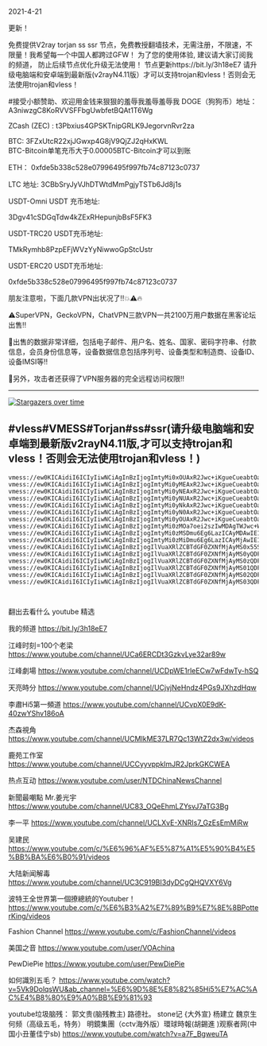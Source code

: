 2021-4-21

更新！

免费提供V2ray torjan ss ssr 节点，免费教授翻墙技术，无需注册，不限速，不限量！我希望每一个中国人都跨过GFW！
为了您的使用体验, 建议请大家订阅我的频道， 防止后续节点优化升级无法使用！   节点更新https://bit.ly/3h18eE7
请升级电脑端和安卓端到最新版(v2rayN4.11版）才可以支持trojan和vless！否则会无法使用trojan和vless！


#接受小额赞助、欢迎用金钱来狠狠的羞辱我羞辱羞辱我
DOGE（狗狗币）地址： A3niwzgC8KoRVVSFFbgUwbfetBQAt1T6Wg

ZCash (ZEC) : t3Pbxius4GPSKTnipGRLK9JegorvnRvr2za

BTC:   3FZxUtcR22xjJGwxp4G8jV9QjZJ2qHxKWL                               
BTC-Bitcoin单笔充币大于0.00005BTC-Bitcoin才可以到账

ETH： 0xfde5b338c528e07996495f997fb74c87123c0737
  
LTC 地址:   3CBbSryJyVJhDTWtdMmPgjyTSTb6Jd8j1s



USDT-Omni USDT 充币地址:  

3Dgv41cSDGqTdw4kZExRHepunjbBsF5FK3

USDT-TRC20  USDT充币地址:

TMkRymhb8PzpEFjWVzYyNiwwoGpStcUstr

USDT-ERC20 USDT充币地址:
 
0xfde5b338c528e07996495f997fb74c87123c0737
 
 
朋友注意啦，下面几款VPN出状况了‼️💥⚠️🔥

⚠️SuperVPN，GeckoVPN，ChatVPN三款VPN一共2100万用户数据在黑客论坛出售‼️

💢出售的数据非常详细，包括电子邮件、用户名、姓名、国家、密码字符串、付款信息，会员身份信息等，设备数据信息包括序列号、设备类型和制造商、设备ID、设备IMSI等‼️

💢另外，攻击者还获得了VPN服务器的完全远程访问权限‼️

--------------------------------
[![Stargazers over time](
https://github.com/JACKUSR2089/v2ray-subscribed/blob/master/3-28.PNG)](https://starchart.cc/phlinhng/v2ray-tcp-tls-web)


 
#vless#VMESS#Torjan#ss#ssr(请升级电脑端和安卓端到最新版v2rayN4.11版,才可以支持trojan和vless！否则会无法使用trojan和vless！)
----------------------------------------------------------------------------------------------------------------------------------------------------
~~~
vmess://ew0KICAidiI6ICIyIiwNCiAgInBzIjogImtyMi0xOUAxR2Jwc+iKgueCueabtOaWsCBodHRwczovL2JpdC5seS8zaDE4ZUU3IiwNCiAgImFkZCI6ICIxMDQuMjUuMTc1LjY5IiwNCiAgInBvcnQiOiAiNDQzIiwNCiAgImlkIjogImE5Y2QxMjZhLTdjMDUtNDFhZi1hZDBlLWExODVlYWJjODljOCIsDQogICJhaWQiOiAiMSIsDQogICJuZXQiOiAid3MiLA0KICAidHlwZSI6ICJub25lIiwNCiAgImhvc3QiOiAidmluY2VudC1qYWNrc29uLmNmIiwNCiAgInBhdGgiOiAiL1RoZS1HcmVhdC1Bd2FrZW5pbmdfdndzIiwNCiAgInRscyI6ICJ0bHMiLA0KICAic25pIjogIiINCn0=
vmess://ew0KICAidiI6ICIyIiwNCiAgInBzIjogImtyMi0yMEAxR2Jwc+iKgueCueabtOaWsCBodHRwczovL2JpdC5seS8zaDE4ZUU3IiwNCiAgImFkZCI6ICIxMDQuMjAuODEuMjQwIiwNCiAgInBvcnQiOiAiNDQzIiwNCiAgImlkIjogImE5Y2QxMjZhLTdjMDUtNDFhZi1hZDBlLWExODVlYWJjODljOCIsDQogICJhaWQiOiAiMSIsDQogICJuZXQiOiAid3MiLA0KICAidHlwZSI6ICJub25lIiwNCiAgImhvc3QiOiAidmluY2VudC1qYWNrc29uLmNmIiwNCiAgInBhdGgiOiAiL1RoZS1HcmVhdC1Bd2FrZW5pbmdfdndzIiwNCiAgInRscyI6ICJ0bHMiLA0KICAic25pIjogIiINCn0=
vmess://ew0KICAidiI6ICIyIiwNCiAgInBzIjogImtyMi0yNEAxR2Jwc+iKgueCueabtOaWsCBodHRwczovL2JpdC5seS8zaDE4ZUU3IiwNCiAgImFkZCI6ICIxMDQuMjEuNzYuMjI5IiwNCiAgInBvcnQiOiAiNDQzIiwNCiAgImlkIjogImE5Y2QxMjZhLTdjMDUtNDFhZi1hZDBlLWExODVlYWJjODljOCIsDQogICJhaWQiOiAiMSIsDQogICJuZXQiOiAid3MiLA0KICAidHlwZSI6ICJub25lIiwNCiAgImhvc3QiOiAidmluY2VudC1qYWNrc29uLmNmIiwNCiAgInBhdGgiOiAiL1RoZS1HcmVhdC1Bd2FrZW5pbmdfdndzIiwNCiAgInRscyI6ICJ0bHMiLA0KICAic25pIjogIiINCn0=
vmess://ew0KICAidiI6ICIyIiwNCiAgInBzIjogImtyMi0yNUAxR2Jwc+iKgueCueabtOaWsCBodHRwczovL2JpdC5seS8zaDE4ZUU3IiwNCiAgImFkZCI6ICIxMDQuMTcuMTg4LjkxIiwNCiAgInBvcnQiOiAiNDQzIiwNCiAgImlkIjogImE5Y2QxMjZhLTdjMDUtNDFhZi1hZDBlLWExODVlYWJjODljOCIsDQogICJhaWQiOiAiMSIsDQogICJuZXQiOiAid3MiLA0KICAidHlwZSI6ICJub25lIiwNCiAgImhvc3QiOiAidmluY2VudC1qYWNrc29uLmNmIiwNCiAgInBhdGgiOiAiL1RoZS1HcmVhdC1Bd2FrZW5pbmdfdndzIiwNCiAgInRscyI6ICJ0bHMiLA0KICAic25pIjogIiINCn0=
vmess://ew0KICAidiI6ICIyIiwNCiAgInBzIjogImtyMi0yNkAxR2Jwc+iKgueCueabtOaWsCBodHRwczovL2JpdC5seS8zaDE4ZUU3IiwNCiAgImFkZCI6ICIxMDQuMTYuMTgyLjE1IiwNCiAgInBvcnQiOiAiNDQzIiwNCiAgImlkIjogImE5Y2QxMjZhLTdjMDUtNDFhZi1hZDBlLWExODVlYWJjODljOCIsDQogICJhaWQiOiAiMSIsDQogICJuZXQiOiAid3MiLA0KICAidHlwZSI6ICJub25lIiwNCiAgImhvc3QiOiAidmluY2VudC1qYWNrc29uLmNmIiwNCiAgInBhdGgiOiAiL1RoZS1HcmVhdC1Bd2FrZW5pbmdfdndzIiwNCiAgInRscyI6ICJ0bHMiLA0KICAic25pIjogIiINCn0=
vmess://ew0KICAidiI6ICIyIiwNCiAgInBzIjogImtyMi0yN0AxR2Jwc+iKgueCueabtOaWsCBodHRwczovL2JpdC5seS8zaDE4ZUU3IiwNCiAgImFkZCI6ICIxMDQuMTYuMTgxLjE1IiwNCiAgInBvcnQiOiAiNDQzIiwNCiAgImlkIjogImE5Y2QxMjZhLTdjMDUtNDFhZi1hZDBlLWExODVlYWJjODljOCIsDQogICJhaWQiOiAiMSIsDQogICJuZXQiOiAid3MiLA0KICAidHlwZSI6ICJub25lIiwNCiAgImhvc3QiOiAidmluY2VudC1qYWNrc29uLmNmIiwNCiAgInBhdGgiOiAiL1RoZS1HcmVhdC1Bd2FrZW5pbmdfdndzIiwNCiAgInRscyI6ICJ0bHMiLA0KICAic25pIjogIiINCn0=
vmess://ew0KICAidiI6ICIyIiwNCiAgInBzIjogImtyMi0yOUAxR2Jwc+iKgueCueabtOaWsCBodHRwczovL2JpdC5seS8zaDE4ZUU3IiwNCiAgImFkZCI6ICIxMDQuMTkuMjMuMjQiLA0KICAicG9ydCI6ICI0NDMiLA0KICAiaWQiOiAiYTljZDEyNmEtN2MwNS00MWFmLWFkMGUtYTE4NWVhYmM4OWM4IiwNCiAgImFpZCI6ICIxIiwNCiAgIm5ldCI6ICJ3cyIsDQogICJ0eXBlIjogIm5vbmUiLA0KICAiaG9zdCI6ICJ2aW5jZW50LWphY2tzb24uY2YiLA0KICAicGF0aCI6ICIvVGhlLUdyZWF0LUF3YWtlbmluZ192d3MiLA0KICAidGxzIjogInRscyIsDQogICJzbmkiOiAiIg0KfQ==
vmess://ew0KICAidiI6ICIyIiwNCiAgInBzIjogImtyMi0zMOa7oei2szIwMDAgTWJwc+W4piDlrr0g6ZyAIOaxguWzsOWAvCDpgJ8g5bqmICAzMDcyMDAga0IvcyAg5pWwIOaNruS4reW/g0hLRyIsDQogICJhZGQiOiAiMTA0LjE2LjE2LjI1NSIsDQogICJwb3J0IjogIjQ0MyIsDQogICJpZCI6ICJhOWNkMTI2YS03YzA1LTQxYWYtYWQwZS1hMTg1ZWFiYzg5YzgiLA0KICAiYWlkIjogIjEiLA0KICAibmV0IjogIndzIiwNCiAgInR5cGUiOiAibm9uZSIsDQogICJob3N0IjogInZpbmNlbnQtamFja3Nvbi5jZiIsDQogICJwYXRoIjogIi9UaGUtR3JlYXQtQXdha2VuaW5nX3Z3cyIsDQogICJ0bHMiOiAidGxzIiwNCiAgInNuaSI6ICIiDQp9
vmess://ew0KICAidiI6ICIyIiwNCiAgInBzIjogImtyMi0zMSDmu6Eg6LazICAyMDAwIE1icHPluKYg5a69IOmcgOaxguWzsOWAvCDpgJ8g5bqmICAyNjkzMTIga0IvcyIsDQogICJhZGQiOiAiMTA0LjE2LjE2Ny4xMzgiLA0KICAicG9ydCI6ICI0NDMiLA0KICAiaWQiOiAiYTljZDEyNmEtN2MwNS00MWFmLWFkMGUtYTE4NWVhYmM4OWM4IiwNCiAgImFpZCI6ICIxIiwNCiAgIm5ldCI6ICJ3cyIsDQogICJ0eXBlIjogIm5vbmUiLA0KICAiaG9zdCI6ICJ2aW5jZW50LWphY2tzb24uY2YiLA0KICAicGF0aCI6ICIvVGhlLUdyZWF0LUF3YWtlbmluZ192d3MiLA0KICAidGxzIjogInRscyIsDQogICJzbmkiOiAiIg0KfQ==
vmess://ew0KICAidiI6ICIyIiwNCiAgInBzIjogImtyMi0zMiDmu6Eg6LazICAyMjAwIE1icHPluKYg5a69IOmcgOaxgiDpgJ/luqYzMDIwODAga0IvcyIsDQogICJhZGQiOiAiMTA0LjE2LjIwNy4xOTYiLA0KICAicG9ydCI6ICI0NDMiLA0KICAiaWQiOiAiYTljZDEyNmEtN2MwNS00MWFmLWFkMGUtYTE4NWVhYmM4OWM4IiwNCiAgImFpZCI6ICIxIiwNCiAgIm5ldCI6ICJ3cyIsDQogICJ0eXBlIjogIm5vbmUiLA0KICAiaG9zdCI6ICJ2aW5jZW50LWphY2tzb24uY2YiLA0KICAicGF0aCI6ICIvVGhlLUdyZWF0LUF3YWtlbmluZ192d3MiLA0KICAidGxzIjogInRscyIsDQogICJzbmkiOiAiIg0KfQ==
vmess://ew0KICAidiI6ICIyIiwNCiAgInBzIjogIlVuaXRlZCBTdGF0ZXNfMjAyMS0x55S15L+hQDFHYnBzIOiKgueCueabtOaWsCBodHRwczovL2JpdC5seS8zaDE4ZUU3IiwNCiAgImFkZCI6ICJ3d3cuZGlnaXRhbG9jZWFuLmNvbSIsDQogICJwb3J0IjogIjQ0MyIsDQogICJpZCI6ICIxYTU0ZTc1Ni1kNDU0LTQ1YTAtYWVmYS1lOTUxNGUxZGExZjEiLA0KICAiYWlkIjogIjEiLA0KICAibmV0IjogIndzIiwNCiAgInR5cGUiOiAibm9uZSIsDQogICJob3N0IjogInZpbmNlbnQtamFja3NvbjIwMjEuY2YiLA0KICAicGF0aCI6ICIvVGhlLUdyZWF0LUF3YWtlbmluZ192d3MiLA0KICAidGxzIjogInRscyIsDQogICJzbmkiOiAiIg0KfQ==
vmess://ew0KICAidiI6ICIyIiwNCiAgInBzIjogIlVuaXRlZCBTdGF0ZXNfMjAyMS0yQDFHYnBz6IqC54K55pu05pawIGh0dHBzOi8vYml0Lmx5LzNoMThlRTciLA0KICAiYWRkIjogInZpbmNlbnQtamFja3NvbjIwMjEuY2YiLA0KICAicG9ydCI6ICI0NDMiLA0KICAiaWQiOiAiMWE1NGU3NTYtZDQ1NC00NWEwLWFlZmEtZTk1MTRlMWRhMWYxIiwNCiAgImFpZCI6ICIxIiwNCiAgIm5ldCI6ICJ3cyIsDQogICJ0eXBlIjogIm5vbmUiLA0KICAiaG9zdCI6ICJ2aW5jZW50LWphY2tzb24yMDIxLmNmIiwNCiAgInBhdGgiOiAiL1RoZS1HcmVhdC1Bd2FrZW5pbmdfdndzIiwNCiAgInRscyI6ICJ0bHMiLA0KICAic25pIjogIiINCn0=
vmess://ew0KICAidiI6ICIyIiwNCiAgInBzIjogIlVuaXRlZCBTdGF0ZXNfMjAyMS0zQDFHYnBz6IqC54K55pu05pawIGh0dHBzOi8vYml0Lmx5LzNoMThlRTciLA0KICAiYWRkIjogImljb29rLnR3IiwNCiAgInBvcnQiOiAiNDQzIiwNCiAgImlkIjogIjFhNTRlNzU2LWQ0NTQtNDVhMC1hZWZhLWU5NTE0ZTFkYTFmMSIsDQogICJhaWQiOiAiMSIsDQogICJuZXQiOiAid3MiLA0KICAidHlwZSI6ICJub25lIiwNCiAgImhvc3QiOiAidmluY2VudC1qYWNrc29uMjAyMS5jZiIsDQogICJwYXRoIjogIi9UaGUtR3JlYXQtQXdha2VuaW5nX3Z3cyIsDQogICJ0bHMiOiAidGxzIiwNCiAgInNuaSI6ICIiDQp9
vmess://ew0KICAidiI6ICIyIiwNCiAgInBzIjogIlVuaXRlZCBTdGF0ZXNfMjAyMS01QDFHYnBz6IqC54K55pu05pawIGh0dHBzOi8vYml0Lmx5LzNoMThlRTciLA0KICAiYWRkIjogInd3dy5nYXJtaW4uY29tIiwNCiAgInBvcnQiOiAiNDQzIiwNCiAgImlkIjogIjFhNTRlNzU2LWQ0NTQtNDVhMC1hZWZhLWU5NTE0ZTFkYTFmMSIsDQogICJhaWQiOiAiMSIsDQogICJuZXQiOiAid3MiLA0KICAidHlwZSI6ICJub25lIiwNCiAgImhvc3QiOiAidmluY2VudC1qYWNrc29uMjAyMS5jZiIsDQogICJwYXRoIjogIi9UaGUtR3JlYXQtQXdha2VuaW5nX3Z3cyIsDQogICJ0bHMiOiAidGxzIiwNCiAgInNuaSI6ICIiDQp9
vmess://ew0KICAidiI6ICIyIiwNCiAgInBzIjogIlVuaXRlZCBTdGF0ZXNfMjAyMS02QDFHYnBz6IqC54K55pu05pawIGh0dHBzOi8vYml0Lmx5LzNoMThlRTciLA0KICAiYWRkIjogIjEwNC4xOC4xMzUuMjA4IiwNCiAgInBvcnQiOiAiNDQzIiwNCiAgImlkIjogIjFhNTRlNzU2LWQ0NTQtNDVhMC1hZWZhLWU5NTE0ZTFkYTFmMSIsDQogICJhaWQiOiAiMSIsDQogICJuZXQiOiAid3MiLA0KICAidHlwZSI6ICJub25lIiwNCiAgImhvc3QiOiAidmluY2VudC1qYWNrc29uMjAyMS5jZiIsDQogICJwYXRoIjogIi9UaGUtR3JlYXQtQXdha2VuaW5nX3Z3cyIsDQogICJ0bHMiOiAidGxzIiwNCiAgInNuaSI6ICIiDQp9
vmess://ew0KICAidiI6ICIyIiwNCiAgInBzIjogIlVuaXRlZCBTdGF0ZXNfMjAyMS03QDFHYnBz6IqC54K55pu05pawIGh0dHBzOi8vYml0Lmx5LzNoMThlRTciLA0KICAiYWRkIjogIjEwNC4yMC4xMzAuNDMiLA0KICAicG9ydCI6ICI0NDMiLA0KICAiaWQiOiAiMWE1NGU3NTYtZDQ1NC00NWEwLWFlZmEtZTk1MTRlMWRhMWYxIiwNCiAgImFpZCI6ICIxIiwNCiAgIm5ldCI6ICJ3cyIsDQogICJ0eXBlIjogIm5vbmUiLA0KICAiaG9zdCI6ICJ2aW5jZW50LWphY2tzb24yMDIxLmNmIiwNCiAgInBhdGgiOiAiL1RoZS1HcmVhdC1Bd2FrZW5pbmdfdndzIiwNCiAgInRscyI6ICJ0bHMiLA0KICAic25pIjogIiINCn0=



 ~~~
翻出去看什么
youtube 精选

我的频道                       https://bit.ly/3h18eE7
 
江峰时刻=100个老梁                 https://www.youtube.com/channel/UCa6ERCDt3GzkvLye32ar89w

江峰劇場                  https://www.youtube.com/channel/UCDpWE1rleECw7wFdwTy-hSQ

天亮時分                  https://www.youtube.com/channel/UCjvjNeHndz4PGs9JXhzdHqw

李肅Hi5第一頻道            https://www.youtube.com/channel/UCvpX0E9dK-40zwYShv186oA

杰森視角                   https://www.youtube.com/channel/UCMIkME37LR7Qc13WtZ2dx3w/videos           
 
鹿苑工作室                 https://www.youtube.com/channel/UCCyyvppkImJR2JprkGKCWEA

热点互动                   https://www.youtube.com/user/NTDChinaNewsChannel

新聞最嘲點 Mr.姜光宇        https://www.youtube.com/channel/UC83_OQeEhmLZYsvJ7aTG3Bg

李一平                     https://www.youtube.com/channel/UCLXvE-XNRIs7_GzEsEmMiRw

吴建民                     https://www.youtube.com/c/%E6%96%AF%E5%87%A1%E5%90%B4%E5%BB%BA%E6%B0%91/videos

大陆新闻解毒                https://www.youtube.com/channel/UC3C919BI3dyDCgQHQVXY6Vg

波特王全世界第一個撩總統的Youtuber！https://www.youtube.com/c/%E6%B3%A2%E7%89%B9%E7%8E%8BPotterKing/videos

Fashion Channel            https://www.youtube.com/c/FashionChannel/videos

美国之音                    https://www.youtube.com/user/VOAchina  

PewDiePie                  https://www.youtube.com/user/PewDiePie 

如何識別五毛？             https://www.youtube.com/watch?v=5Vk9DolqsWU&ab_channel=%E6%9D%8E%E8%82%85Hi5%E7%AC%AC%E4%B8%80%E9%A0%BB%E9%81%93

youtube垃圾脑残： 郭文贵(脑残教主)  路德社。   stone记 {大外宣}  杨建立  魏京生   何频（高级五毛，特务）  明鏡集團（cctv海外版）環球時報(胡錫進 )观察者网(中国小丑董佳宁sb)
https://www.youtube.com/watch?v=a7F_BgweuTA

